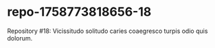 # repo-1758773818656-18
Repository #18: Vicissitudo solitudo caries coaegresco turpis odio quis dolorum.
